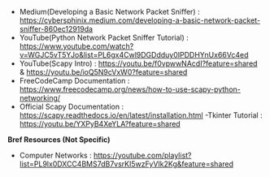 - Medium(Developing a Basic Network Packet Sniffer) : https://cybersphinix.medium.com/developing-a-basic-network-packet-sniffer-860ec12919da
- YouTube(Python Network Packet Sniffer Tutorial) : https://www.youtube.com/watch?v=WGJC5vT5YJo&list=PL6gx4Cwl9DGDdduy0IPDDHYnUx66Vc4ed
- YouTube(Scapy Intro) : https://youtu.be/f0vpwwNAcdI?feature=shared & https://youtu.be/ioQ5N9cVxW0?feature=shared
- FreeCodeCamp Documentation : https://www.freecodecamp.org/news/how-to-use-scapy-python-networking/
- Official Scapy Documentation : https://scapy.readthedocs.io/en/latest/installation.html
-Tkinter Tutorial : https://youtu.be/YXPyB4XeYLA?feature=shared


**Bref Resources (Not Specific)**
- Computer Networks : https://youtube.com/playlist?list=PL9lx0DXCC4BMS7dB7vsrKI5wzFyVIk2Kg&feature=shared
